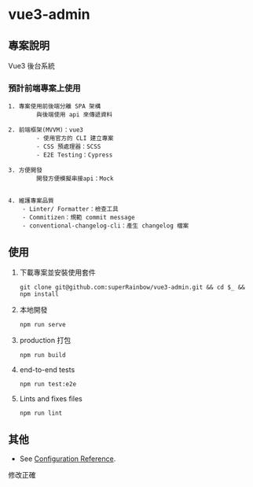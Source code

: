 # vue3-admin

## 專案說明

Vue3 後台系統

### 預計前端專案上使用

```
1. 專案使用前後端分離 SPA 架構
		與後端使用 api 來傳遞資料

2. 前端框架(MVVM)：vue3
		- 使用官方的 CLI 建立專案
		- CSS 預處理器：SCSS
		- E2E Testing：Cypress

3. 方便開發
		開發方便模擬串接api：Mock


4. 維護專案品質
	- Linter/ Formatter：檢查工具
	- Commitizen：規範 commit message
	- conventional-changelog-cli：產生 changelog 檔案
```

## 使用

1. 下載專案並安裝使用套件

   ```
   git clone git@github.com:superRainbow/vue3-admin.git && cd $_ && npm install
   ```

2. 本地開發

   ```
   npm run serve
   ```

3. production 打包

   ```
   npm run build
   ```

4. end-to-end tests

   ```
   npm run test:e2e
   ```

5. Lints and fixes files

   ```
   npm run lint
   ```

## 其他

- See [Configuration Reference](https://cli.vuejs.org/config/).


修改正確
